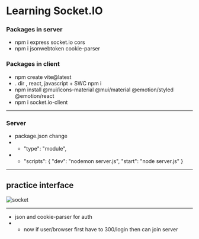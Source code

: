 # Learning Socket.IO

### Packages in server
- npm i express socket.io cors
- npm i jsonwebtoken cookie-parser

### Packages in client
- npm create vite@latest 
- . dir , react, javascript + SWC npm i
- npm install @mui/icons-material @mui/material @emotion/styled @emotion/react
- npm i socket.io-client

------------------------------
### Server
- package.json change
- - "type": "module",
- - "scripts": {
    "dev": "nodemon server.js",
    "start": "node server.js"  }

-----------------------------
## practice interface 
![socket](https://github.com/sahilmoktan/SocketIO_Basics/assets/103031235/24bf1f0c-d1e7-4324-b33d-abe1e486733d)

------------------------------

- json and cookie-parser for auth
- - now if user/browser first have to 300/login then can join server